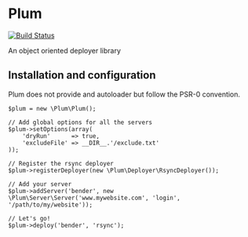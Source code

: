 # Plum

[![Build Status](https://secure.travis-ci.org/aerialls/Plum.png)](http://travis-ci.org/aerialls/Plum)

An object oriented deployer library

## Installation and configuration

Plum does not provide and autoloader but follow the PSR-0 convention.

    $plum = new \Plum\Plum();

    // Add global options for all the servers
    $plum->setOptions(array(
        'dryRun'      => true,
        'excludeFile' => __DIR__.'/exclude.txt'
    ));

    // Register the rsync deployer
    $plum->registerDeployer(new \Plum\Deployer\RsyncDeployer());

    // Add your server
    $plum->addServer('bender', new \Plum\Server\Server('www.mywebsite.com', 'login', '/path/to/my/website'));

    // Let's go!
    $plum->deploy('bender', 'rsync');